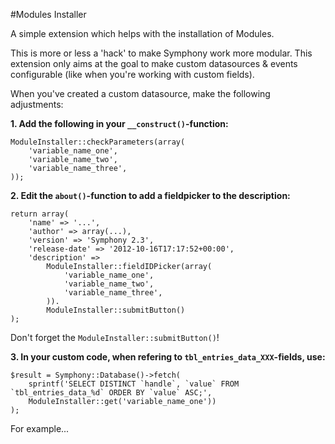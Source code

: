 #Modules Installer

A simple extension which helps with the installation of Modules.

This is more or less a 'hack' to make Symphony work more modular. This extension only aims at the goal to make custom
datasources & events configurable (like when you're working with custom fields).

When you've created a custom datasource, make the following adjustments:

**1. Add the following in your `__construct()`-function:**

	ModuleInstaller::checkParameters(array(
		'variable_name_one',
		'variable_name_two',
		'variable_name_three',
	));

**2. Edit the `about()`-function to add a fieldpicker to the description:**

	return array(
		'name' => '...',
		'author' => array(...),
		'version' => 'Symphony 2.3',
		'release-date' => '2012-10-16T17:17:52+00:00',
		'description' =>
			ModuleInstaller::fieldIDPicker(array(
				'variable_name_one',
				'variable_name_two',
				'variable_name_three',
			)).
			ModuleInstaller::submitButton()
	);

Don't forget the `ModuleInstaller::submitButton()`!

**3. In your custom code, when refering to `tbl_entries_data_XXX`-fields, use:**

	$result = Symphony::Database()->fetch(
		sprintf('SELECT DISTINCT `handle`, `value` FROM `tbl_entries_data_%d` ORDER BY `value` ASC;',
		ModuleInstaller::get('variable_name_one'))
	);

For example...
